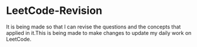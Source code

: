 # LeetCode-Revision
It is being made so that I can revise the questions and the concepts that applied in it.This is being made to make changes to update my daily work on LeetCode.
